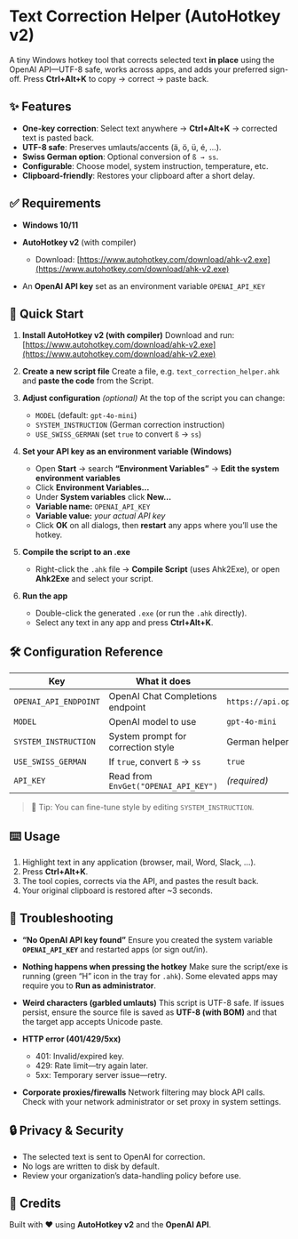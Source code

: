 # Text Correction Helper (AutoHotkey v2)

A tiny Windows hotkey tool that corrects selected text **in place** using the OpenAI API—UTF-8 safe, works across apps, and adds your preferred sign-off. Press **Ctrl+Alt+K** to copy → correct → paste back.



## ✨ Features

* **One-key correction**: Select text anywhere → **Ctrl+Alt+K** → corrected text is pasted back.
* **UTF-8 safe**: Preserves umlauts/accents (ä, ö, ü, é, …).
* **Swiss German option**: Optional conversion of `ß → ss`.
* **Configurable**: Choose model, system instruction, temperature, etc.
* **Clipboard-friendly**: Restores your clipboard after a short delay.



## ✅ Requirements

* **Windows 10/11**
* **AutoHotkey v2** (with compiler)

  * Download: [https://www.autohotkey.com/download/ahk-v2.exe](https://www.autohotkey.com/download/ahk-v2.exe)
* An **OpenAI API key** set as an environment variable `OPENAI_API_KEY`



## 🚀 Quick Start

1. **Install AutoHotkey v2 (with compiler)**
   Download and run: [https://www.autohotkey.com/download/ahk-v2.exe](https://www.autohotkey.com/download/ahk-v2.exe)

2. **Create a new script file**
   Create a file, e.g. `text_correction_helper.ahk` and **paste the code** from the Script.

3. **Adjust configuration** *(optional)*
   At the top of the script you can change:

   * `MODEL` (default: `gpt-4o-mini`)
   * `SYSTEM_INSTRUCTION` (German correction instruction)
   * `USE_SWISS_GERMAN` (set `true` to convert `ß` → `ss`)

4. **Set your API key as an environment variable (Windows)**

   * Open **Start** → search **“Environment Variables”** → **Edit the system environment variables**
   * Click **Environment Variables…**
   * Under **System variables** click **New…**
   * **Variable name:** `OPENAI_API_KEY`
   * **Variable value:** *your actual API key*
   * Click **OK** on all dialogs, then **restart** any apps where you’ll use the hotkey.

5. **Compile the script to an .exe**

   * Right-click the `.ahk` file → **Compile Script** (uses Ahk2Exe), or open **Ahk2Exe** and select your script.

6. **Run the app**

   * Double-click the generated `.exe` (or run the `.ahk` directly).
   * Select any text in any app and press **Ctrl+Alt+K**.



## 🛠️ Configuration Reference

| Key                   | What it does                         | Default                                      |
| --------------------- | ------------------------------------ | -------------------------------------------- |
| `OPENAI_API_ENDPOINT` | OpenAI Chat Completions endpoint     | `https://api.openai.com/v1/chat/completions` |
| `MODEL`               | OpenAI model to use                  | `gpt-4o-mini`                                |
| `SYSTEM_INSTRUCTION`  | System prompt for correction style   | German helper                                |
| `USE_SWISS_GERMAN`    | If `true`, convert `ß` → `ss`        | `true`                                       |
| `API_KEY`             | Read from `EnvGet("OPENAI_API_KEY")` | *(required)*                                 |

> 🔎 Tip: You can fine-tune style by editing `SYSTEM_INSTRUCTION`.



## ⌨️ Usage

1. Highlight text in any application (browser, mail, Word, Slack, …).
2. Press **Ctrl+Alt+K**.
3. The tool copies, corrects via the API, and pastes the result back.
4. Your original clipboard is restored after \~3 seconds.



## 🧰 Troubleshooting

* **“No OpenAI API key found”**
  Ensure you created the system variable **`OPENAI_API_KEY`** and restarted apps (or sign out/in).
* **Nothing happens when pressing the hotkey**
  Make sure the script/exe is running (green “H” icon in the tray for `.ahk`). Some elevated apps may require you to **Run as administrator**.
* **Weird characters (garbled umlauts)**
  This script is UTF-8 safe. If issues persist, ensure the source file is saved as **UTF-8 (with BOM)** and that the target app accepts Unicode paste.
* **HTTP error (401/429/5xx)**

  * 401: Invalid/expired key.
  * 429: Rate limit—try again later.
  * 5xx: Temporary server issue—retry.
* **Corporate proxies/firewalls**
  Network filtering may block API calls. Check with your network administrator or set proxy in system settings.



## 🔒 Privacy & Security

* The selected text is sent to OpenAI for correction.
* No logs are written to disk by default.
* Review your organization’s data-handling policy before use.



## 🙌 Credits

Built with ❤️ using **AutoHotkey v2** and the **OpenAI API**.

